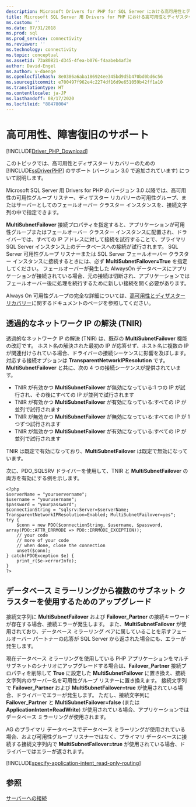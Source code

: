 ```yaml
---
description: Microsoft Drivers for PHP for SQL Server における高可用性とディザスター リカバリーのサポート
title: Microsoft SQL Server 用 Drivers for PHP における高可用性とディザスター リカバリーのサポート | Microsoft Docs
ms.custom: ''
ms.date: 07/31/2018
ms.prod: sql
ms.prod_service: connectivity
ms.reviewer: ''
ms.technology: connectivity
ms.topic: conceptual
ms.assetid: 73a80821-d345-4fea-b076-f4aabeb4af3e
author: David-Engel
ms.author: v-daenge
ms.openlocfilehash: 8e0386a6aba186924ee345bd9d5b470bd0bd6c56
ms.sourcegitcommit: e700497f962e4c2274df16d9e651059b42ff1a10
ms.translationtype: HT
ms.contentlocale: ja-JP
ms.lasthandoff: 08/17/2020
ms.locfileid: "88478004"
---
```

# <a name="support-for-high-availability-disaster-recovery"></a>高可用性、障害復旧のサポート
[!INCLUDE[Driver_PHP_Download](../../includes/driver_php_download.md)]

このトピックでは、高可用性とディザスター リカバリーのための [!INCLUDE[ssDriverPHP](../../includes/ssdriverphp_md.md)] のサポート (バージョン 3.0 で追加されています) について説明します。

Microsoft SQL Server 用 Drivers for PHP のバージョン 3.0 以降では、高可用性の可用性グループ リスナー、ディザスター リカバリーの可用性グループ、またはサーバーとしてのフェールオーバー クラスター インスタンスを、接続文字列の中で指定できます。

**MultiSubnetFailover** 接続プロパティを指定すると、アプリケーションが可用性グループまたはフェールオーバー クラスター インスタンスに配置され、ドライバーでは、すべての IP アドレスに対して接続を試行することで、プライマリ SQL Server インスタンス上のデータベースへの接続が試行されます。 SQL Server 可用性グループ リスナーまたは SQL Server フェールオーバー クラスター インスタンスに接続するときには、必ず **MultiSubnetFailover=True** を指定してください。 フェールオーバーが発生した AlwaysOn データベースにアプリケーションが接続されている場合、元の接続は切断され、アプリケーションではフェールオーバー後に処理を続行するために新しい接続を開く必要があります。

Always On 可用性グループの完全な詳細については、[高可用性とディザスター リカバリー](https://docs.microsoft.com/sql/relational-databases/native-client/features/sql-server-native-client-support-for-high-availability-disaster-recovery)に関するドキュメントのページを参照してください。

## <a name="transparent-network-ip-resolution-tnir"></a>透過的なネットワーク IP の解決 (TNIR)

透過的なネットワーク IP の解決 (TNIR) は、既存の **MultiSubnetFailover** 機能の改訂です。 ホスト名の解決された最初の IP が応答せず、ホスト名に複数の IP が関連付けられている場合、ドライバーの接続シーケンスに影響を及ぼします。 対応する接続オプションは **TransparentNetworkIPResolution** です。 **MultiSubnetFailover** と共に、次の 4 つの接続シーケンスが提供されています。 

- TNIR が有効かつ **MultiSubnetFailover** が無効になっている:1 つの IP が試行され、その後にすべての IP が並列で試行されます
- TNIR が有効かつ **MultiSubnetFailover** が有効になっている:すべての IP が並列で試行されます
- TNIR が無効かつ **MultiSubnetFailover** が無効になっている:すべての IP が 1 つずつ試行されます
- TNIR が無効かつ **MultiSubnetFailover** が有効になっている:すべての IP が並列で試行されます

TNIR は既定で有効になっており、**MultiSubnetFailover** は既定で無効になっています。

次に、PDO_SQLSRV ドライバーを使用して、TNIR と **MultiSubnetFailover** の両方を有効にする例を示します。

```
<?php
$serverName = "yourservername";
$username = "yourusername";
$password = "yourpassword";
$connectionString = "sqlsrv:Server=$serverName; TransparentNetworkIPResolution=Enabled; MultiSubnetFailover=yes";
try {
    $conn = new PDO($connectionString, $username, $password, array(PDO::ATTR_ERRMODE => PDO::ERRMODE_EXCEPTION));
    // your code 
    // more of your code
    // when done, close the connection
    unset($conn);
} catch(PDOException $e) {
    print_r($e->errorInfo);
}
?>
```

## <a name="upgrading-to-use-multi-subnet-clusters-from-database-mirroring"></a>データベース ミラーリングから複数のサブネット クラスターを使用するためのアップグレード  
接続文字列に **MultiSubnetFailover** および **Failover_Partner** の接続キーワードが存在する場合、接続エラーが発生します。 また、**MultiSubnetFailover** が使用されており、データベース ミラーリング ペアに属していることを示すフェールオーバー パートナーの応答が SQL Server から返された場合にも、エラーが発生します。  
  
現在データベース ミラーリングを使用している PHP アプリケーションをマルチサブネットのシナリオにアップグレードする場合は、**Failover_Partner** 接続プロパティを削除して **True** に設定した **MultiSubnetFailover** に置き換え、接続文字列内のサーバー名を可用性グループ リスナーに置き換えます。 接続文字列で **Failover_Partner** および **MultiSubnetFailover=true** が使用されている場合、ドライバーでエラーが発生します。 ただし、接続文字列に **Failover_Partner** と **MultiSubnetFailover=false** (または **ApplicationIntent=ReadWrite**) が使用されている場合、アプリケーションではデータベース ミラーリングが使用されます。  
  
AG のプライマリ データベースでデータベース ミラーリングが使用されている場合、および可用性グループ リスナーではなく、プライマリ データベースに接続する接続文字列内で **MultiSubnetFailover=true** が使用されている場合、ドライバーではエラーが返されます。  

[!INCLUDE[specify-application-intent_read-only-routing](~/includes/paragraph-content/specify-application-intent-read-only-routing.md)]


## <a name="see-also"></a>参照  
[サーバーへの接続](../../connect/php/connecting-to-the-server.md)  
  
